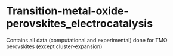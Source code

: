 # Transition-metal-oxide-perovskites_electrocatalysis
Contains all data (computational and experimental) done for TMO perovskites (except cluster-expansion)
